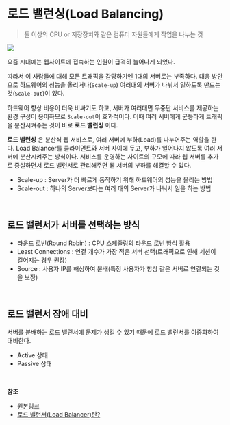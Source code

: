 # 로드 밸런싱(Load Balancing)

> 둘 이상의 CPU or 저장장치와 같은 컴퓨터 자원들에게 작업을 나누는 것

![](https://camo.githubusercontent.com/b59f02d63a1372b35abffa94e241b9b8d27447f3/68747470733a2f2f7777772e6564756361746976652e696f2f6170692f636f6c6c656374696f6e2f353636383633393130313431393532302f353634393035303232353334343531322f706167652f353734373937363230373037333238302f696d6167652f353639363435393134383039393538342e706e67)

요즘 시대에는 웹사이트에 접속하는 인원이 급격히 늘어나게 되었다.

따라서 이 사람들에 대해 모든 트래픽을 감당하기엔 1대의 서버로는 부족하다. 대응 방안으로 하드웨어의 성능을 올리거나(`Scale-up`) 여러대의 서버가 나눠서 일하도록 만드는 것(`Scale-out`)이 있다.

하드웨어 향상 비용이 더욱 비싸기도 하고, 서버가 여러대면 무중단 서비스를 제공하는 환경 구성이 용이하므로 `Scale-out`이 효과적이다. 이때 여러 서버에게 균등하게 트래픽을 분산시켜주는 것이 바로 **로드 밸런싱** 이다.

**로드 밸런싱** 은 분산식 웹 서비스로, 여러 서버에 부하(Load)를 나누어주는 역할을 한다. Load Balancer를 클라이언트와 서버 사이에 두고, 부하가 일어나지 않도록 여러 서버에 분산시켜주는 방식이다. 서비스를 운영하는 사이트의 규모에 따라 웹 서버를 추가로 증설하면서 로드 밸런서로 관리해주면 웹 서버의 부하를 해결할 수 있다.

* Scale-up : Server가 더 빠르게 동작하기 위해 하드웨어의 성능을 올리는 방법
* Scale-out : 하나의 Server보다는 여러 대의 Server가 나눠서 일을 하는 방법

<br/>

## 로드 밸런서가 서버를 선택하는 방식
* 라운드 로빈(Round Robin) : CPU 스케줄링의 라운드 로빈 방식 활용
* Least Connections : 연결 개수가 가장 적은 서버 선택(트래픽으로 인해 세션이 길어지는 경우 권장)
* Source : 사용자 IP를 해싱하여 분배(특정 사용자가 항상 같은 서버로 연결되는 것을 보장)

<br/>

## 로드 밸런서 장애 대비

서버를 분배하는 로드 밸런서에 문제가 생길 수 있기 때문에 로드 밸런서를 이중화하여 대비한다.

* Active 상태
* Passive 상태

<br/>

**참조**
* [원본링크](https://gyoogle.dev/blog/computer-science/network/Load%20Balancing.html)
* [로드 밸런서(Load Balancer)란?](https://nesoy.github.io/articles/2018-06/Load-Balancer)